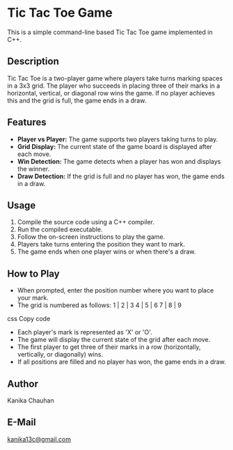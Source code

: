 # Tic Tac Toe Game

This is a simple command-line based Tic Tac Toe game implemented in C++.

## Description

Tic Tac Toe is a two-player game where players take turns marking spaces in a 3x3 grid. The player who succeeds in placing three of their marks in a horizontal, vertical, or diagonal row wins the game. If no player achieves this and the grid is full, the game ends in a draw.

## Features

- **Player vs Player:** The game supports two players taking turns to play.
- **Grid Display:** The current state of the game board is displayed after each move.
- **Win Detection:** The game detects when a player has won and displays the winner.
- **Draw Detection:** If the grid is full and no player has won, the game ends in a draw.

## Usage

1. Compile the source code using a C++ compiler.
2. Run the compiled executable.
3. Follow the on-screen instructions to play the game.
4. Players take turns entering the position they want to mark.
5. The game ends when one player wins or when there's a draw.

## How to Play

- When prompted, enter the position number where you want to place your mark.
- The grid is numbered as follows:
1 | 2 | 3
4 | 5 | 6
7 | 8 | 9

css
Copy code

- Each player's mark is represented as 'X' or 'O'.
- The game will display the current state of the grid after each move.
- The first player to get three of their marks in a row (horizontally, vertically, or diagonally) wins.
- If all positions are filled and no player has won, the game ends in a draw.

## Author

Kanika Chauhan

## E-Mail
kanika13c@gmail.com








